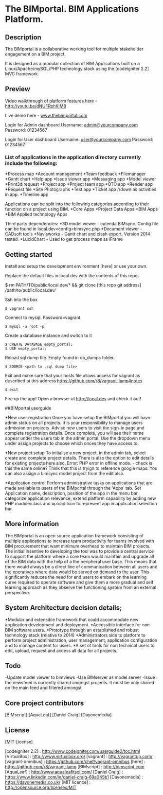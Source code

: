 # The BIMportal. BIM Applications Platform.

## Description

The BIMportal is a collaborative working tool for multiple stakeholder engagement on a BIM project.

It is designed as a modular collection of BIM Applications built on a Linux/Apache/mySQL/PHP technology stack using the [codeigniter 2.2] MVC framework.

## Preview

Video walkthrough of platform features here - http://youtu.be/dNUFRohKjM8

Live demo here - www.thebimportal.com

Login for Admin dashboard
Username: admin@yourcompany.com
Password: 01234567

Login for User dashboard
Username: user@yourcompany.com
Password: 01234567


### List of applications in the application directory currently include the following:

*Process map
*Account management
*Team feedback
*Filemanager
*Gantt chart
*Help app
*Issue viewer app
*Messaging app
*Model viewer
*Print3d request
*Project app
*Project team app
*QTO app
*Render app
*Request file
*Site Photographs
*Test app
*Ticket app //down as activities in app.
*Timeline app

Applications can be split into the following categories according to their function on a project using BIM.
*Core Apps
*Project Data Apps
*BIM Apps
*BIM Applied technology Apps

Third party dependencies:
*3D model viewer - catenda BIMsync. Config file can be found in local.dev<config<bimsync.php
*Document viewer - CADsoft tools
*Navisworks - Gantt chart and clash export. Version 2014 tested.
*LucidChart - Used to get process maps as iFrame



## Getting started

Install and setup the development environment [here] or use your own.

Replace the default files in local.dev with the contents of this repo.

  $ rm PATH/TO/public/local.dev/* && git clone [this repo git address] /path/to/public/local.dev/

Ssh into the box

    $ vagrant ssh

Connect to mysql. Password=vagrant

    $ mysql -u root -p

Create a database instance and switch to it

    $ CREATE DATABASE empty_portal;
    $ USE empty_portal;

Reload sql dump file. Empty found in db_dumps folder.

    $ SOURCE <path to .sql dump file>

Exit and make sure that your hosts file allows access for vagrant as described at this address https://github.com/r8/vagrant-lamp#notes

    $ exit

Fire up the app! Open a browser at http://local.dev and check it out!


##BIMportal userguide

*New user registration
Once you have setup the BIMportal you will have admin status on all projects. It is your responsibility to manage users admission on projects. Advise new users to visit the sign-in page and complete registration details. Once complete, you will see their name appear under the users tab in the admin portal. Use the dropdown menu under assign projects to choose which onces they have access to.

*New project setup
To initialise a new project, in the admin tab, select create and complete project details.
There is also the option to edit details for existing projects here also. Error: PHP error in offline mode. - check is this the same online? Think that this is tryign to reference google maps.
You can also assign a bimsync model project from the edit also.

*Application control
Perform administrative tasks on applications that are made available to users of the BIMportal through the 'Apps' tab. Set Application name, description, position of the app in the menu bar, categorize application relevance, extend platform capability by adding new PHP module/class and upload Icon to represent app in application selection bar.


## More information

The BIMportal is an open source application framework consisting of multiple applications to increase team productivity for teams involved with BIM procurement that want minimum overhead to maintain BIM projects. The initial insentive to developing the tool was to provide a central service to support the platform where a core team would maintain and upgrade all of the BIM data with the help of a the peripheral user base. This means that there would always be a direct line of communication between all users and the operatives where data would be served on demand to the user. This significantly reduces the need for end users to embark on the learning curve required to operate software and give them a more gradual and self learning approach as they observe the functioning system from an external perspective.

## System Architecture decision details;

*Modular and extensible framework that could accommodate new application development and deployment.
*Accessible interface for non BIM software users.
*Prototype through an established and robust technology stack (relative to 2014)
*Administrators side to platform to perform project administration, user management, application configuration and to manage content for users.
*A set of tools for non technical users to edit, upload, request and access all data for all projects.


## Todo

-Update model viewer to bimviews
-Use BIMserver as model server
-Issue : the newsfeed is currently shared amongst projects. It must be only shared on the main feed and filtered amongst


## Core project contributors

[BIMscript]
[AquaLeaf]
[Daniel Craig]
[Dayonemedia]


## License

[MIT License]

[codeigniter 2.2] : http://www.codeigniter.com/userguide2/toc.html
[VirtualBox] : http://www.virtualbox.org/
[vagrant] : http://vagrantup.com/
[vagrant-omnibus] : https://github.com/chef/vagrant-omnibus
[here] : https://github.com/r8/vagrant-lamp
[BIMscript] : http://bimscript.com
[AquaLeaf] : http://www.aqualeafitsol.com/
[Daniel Craig] : https://www.linkedin.com/in/daniel-craig-69a045b1
[Dayonemedia] : https://dayonemedia.co.uk/
[MIT licence] : http://opensource.org/licenses/MIT
